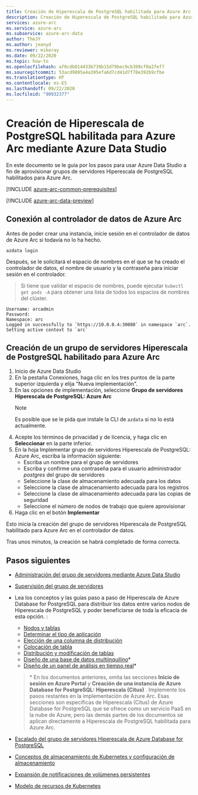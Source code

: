 ```yaml
---
title: Creación de Hiperescala de PostgreSQL habilitada para Azure Arc mediante Azure Data Studio
description: Creación de Hiperescala de PostgreSQL habilitada para Azure Arc mediante Azure Data Studio
services: azure-arc
ms.service: azure-arc
ms.subservice: azure-arc-data
author: TheJY
ms.author: jeanyd
ms.reviewer: mikeray
ms.date: 09/22/2020
ms.topic: how-to
ms.openlocfilehash: af0cdb814433b739b15d79bec9cb399cf0a2fef7
ms.sourcegitcommit: 53acd9895a4a395efa6d7cd41d7f78e392b9cfbe
ms.translationtype: HT
ms.contentlocale: es-ES
ms.lasthandoff: 09/22/2020
ms.locfileid: "90932377"
---
```

# <a name="create-azure-arc-enabled-postgresql-hyperscale-using-azure-data-studio"></a>Creación de Hiperescala de PostgreSQL habilitada para Azure Arc mediante Azure Data Studio

En este documento se le guía por los pasos para usar Azure Data Studio a fin de aprovisionar grupos de servidores Hiperescala de PostgreSQL habilitados para Azure Arc.

[!INCLUDE [azure-arc-common-prerequisites](../../../includes/azure-arc-common-prerequisites.md)]

[!INCLUDE [azure-arc-data-preview](../../../includes/azure-arc-data-preview.md)]

## <a name="connect-to-the-azure-arc-data-controller"></a>Conexión al controlador de datos de Azure Arc

Antes de poder crear una instancia, inicie sesión en el controlador de datos de Azure Arc si todavía no lo ha hecho.

```console
azdata login
```

Después, se le solicitará el espacio de nombres en el que se ha creado el controlador de datos, el nombre de usuario y la contraseña para iniciar sesión en el controlador.

> Si tiene que validar el espacio de nombres, puede ejecutar ```kubectl get pods -A``` para obtener una lista de todos los espacios de nombres del clúster.

```console
Username: arcadmin
Password:
Namespace: arc
Logged in successfully to `https://10.0.0.4:30080` in namespace `arc`. Setting active context to `arc`
```

## <a name="create-an-azure-arc-enabled-postgresql-hyperscale-server-group"></a>Creación de un grupo de servidores Hiperescala de PostgreSQL habilitado para Azure Arc

1. Inicio de Azure Data Studio
1. En la pestaña Conexiones, haga clic en los tres puntos de la parte superior izquierda y elija "Nueva implementación".
1. En las opciones de implementación, seleccione **Grupo de servidores Hiperescala de PostgreSQL: Azure Arc**
    >[!NOTE]
    > Es posible que se le pida que instale la CLI de `azdata` si no lo está actualmente.
1. Acepte los términos de privacidad y de licencia, y haga clic en **Seleccionar** en la parte inferior.
1. En la hoja Implementar grupo de servidores Hiperescala de PostgreSQL: Azure Arc, escriba la información siguiente:
   - Escriba un nombre para el grupo de servidores
   - Escriba y confirme una contraseña para el usuario administrador _postgres_ del grupo de servidores
   - Seleccione la clase de almacenamiento adecuada para los datos
   - Seleccione la clase de almacenamiento adecuada para los registros
   - Seleccione la clase de almacenamiento adecuada para las copias de seguridad
   - Seleccione el número de nodos de trabajo que quiere aprovisionar
1. Haga clic en el botón **Implementar**

Esto inicia la creación del grupo de servidores Hiperescala de PostgreSQL habilitado para Azure Arc en el controlador de datos.

Tras unos minutos, la creación se habrá completado de forma correcta.

## <a name="next-steps"></a>Pasos siguientes
- [Administración del grupo de servidores mediante Azure Data Studio](manage-postgresql-hyperscale-server-group-with-azure-data-studio.md)
- [Supervisión del grupo de servidores](monitor-grafana-kibana.md)
- Lea los conceptos y las guías paso a paso de Hiperescala de Azure Database for PostgreSQL para distribuir los datos entre varios nodos de Hiperescala de PostgreSQL y poder beneficiarse de toda la eficacia de esta opción. :
    * [Nodos y tablas](../../postgresql/concepts-hyperscale-nodes.md)
    * [Determinar el tipo de aplicación](../../postgresql/concepts-hyperscale-app-type.md)
    * [Elección de una columna de distribución](../../postgresql/concepts-hyperscale-choose-distribution-column.md)
    * [Colocación de tabla](../../postgresql/concepts-hyperscale-colocation.md)
    * [Distribución y modificación de tablas](../../postgresql/howto-hyperscale-modify-distributed-tables.md)
    * [Diseño de una base de datos multiinquilino](../../postgresql/tutorial-design-database-hyperscale-multi-tenant.md)*
    * [Diseño de un panel de análisis en tiempo real](../../postgresql/tutorial-design-database-hyperscale-realtime.md)*

    > \* En los documentos anteriores, omita las secciones **Inicio de sesión en Azure Portal** y **Creación de una instancia de Azure Database for PostgreSQL: Hiperescala (Citus)** . Implemente los pasos restantes en la implementación de Azure Arc. Esas secciones son específicas de Hiperescala (Citus) de Azure Database for PostgreSQL que se ofrece como un servicio PaaS en la nube de Azure, pero las demás partes de los documentos se aplican directamente a Hiperescala de PostgreSQL habilitada para Azure Arc.

- [Escalado del grupo de servidores Hiperescala de Azure Database for PostgreSQL](scale-out-postgresql-hyperscale-server-group.md)
- [Conceptos de almacenamiento de Kubernetes y configuración de almacenamiento](storage-configuration.md)
- [Expansión de notificaciones de volúmenes persistentes](https://kubernetes.io/docs/concepts/storage/persistent-volumes/#expanding-persistent-volumes-claims)
- [Modelo de recursos de Kubernetes](https://github.com/kubernetes/community/blob/master/contributors/design-proposals/scheduling/resources.md#resource-quantities)

